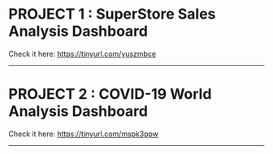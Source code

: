 # PROJECT 1 : SuperStore Sales Analysis Dashboard
Check it here: https://tinyurl.com/yuszmbce

----------------------------------------------------------------------------------------------------------------------------------------------------

# PROJECT 2 : COVID-19 World Analysis Dashboard
Check it here: https://tinyurl.com/mspk3ppw

----------------------------------------------------------------------------------------------------------------------------------------------------
